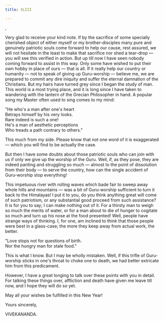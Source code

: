 ```yaml
---
title: XLIII

---
```





  

  
,

Very glad to receive your kind note. If by the sacrifice of some
specially cherished object of either myself or my brother-disciples many
pure and genuinely patriotic souls come forward to help our cause, rest
assured, we will not hesitate in the least to make that sacrifice nor
shed a tear-drop — you will see this verified in action. But up till now
I have seen nobody coming forward to assist in this way. Only some have
wished to put their own hobby in place of ours — that is all. If it
really help our country or humanity — not to speak of giving up
Guru-worship — believe me, we are prepared to commit any dire iniquity
and suffer the eternal damnation of the Christians. But my hairs have
turned grey since I began the study of man. This world is a most trying
place, and it is long since I have taken to wandering with the lantern
of the Grecian Philosopher in hand. A popular song my Master often used
to sing comes to my mind:

"He who's a man after one's heart  
Betrays himself by his very looks.  
Rare indeed is such a one!  
He's a man of aesthetic perceptions  
Who treads a path contrary to others."

This much from my side. Please know that not one word of it is
exaggerated — which you will find to be actually the case.

But then I have some doubts about those patriotic souls who can join
with us if only we give up the worship of the Guru. Well, if, as they
pose, they are indeed panting and struggling so much — almost to the
point of dissolution from their body — to serve the country, how can the
single accident of Guru-worship stop everything!

This impetuous river with rolling waves which bade fair to sweep away
whole hills and mountains — was a bit of Guru-worship sufficient to turn
it back to the Himalayas! I put it to you, do you think anything great
will come of such patriotism, or any substantial good proceed from such
assistance? It is for you to say; I can make nothing out of it. For a
thirsty man to weigh so much the merits of water, or for a man about to
die of hunger to cogitate so much and turn up his nose at the food
presented! Well, people have strange ways of thinking. I, for one, am
inclined to think that those people were best in a glass-case; the more
they keep away from actual work, the better.

"Love stops not for questions of birth.  
Nor the hungry man for stale food."

This is what I know. But I may be wholly mistaken. Well, if this trifle
of Guru-worship sticks in one's throat to choke one to death, we had
better extricate him from this predicament.

However, I have a great longing to talk over these points with you in
detail. For talking these things over, affliction and death have given
me leave till now, and I hope they will do so yet.

May all your wishes be fulfilled in this New Year!

Yours sincerely,

VIVEKANANDA.


